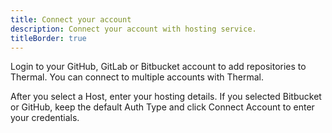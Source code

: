 ```yaml
---
title: Connect your account
description: Connect your account with hosting service.
titleBorder: true
---
```


Login to your GitHub, GitLab or Bitbucket account to add repositories to Thermal. You can connect to multiple accounts with Thermal.

After you select a Host, enter your hosting details. If you selected Bitbucket or GitHub, keep the default Auth Type and click Connect Account to enter your credentials.
